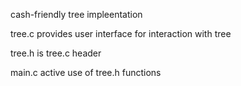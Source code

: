cash-friendly tree impleentation

tree.c provides user interface for interaction with tree

tree.h is tree.c header

main.c active use of tree.h functions
